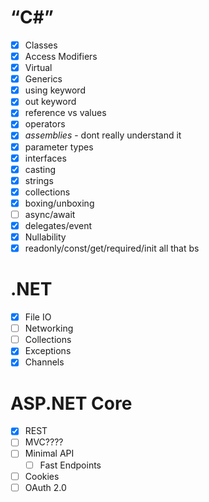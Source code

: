 # “C#”
- [x] Classes
- [x] Access Modifiers
- [x] Virtual
- [x] Generics
- [x] using keyword
- [x] out keyword
- [x] reference vs values
- [x] operators
- [x] *assemblies* - dont really understand it 
- [x] parameter types
- [x] interfaces
- [x] casting
- [x] strings
- [x] collections
- [x] boxing/unboxing
- [ ] async/await
- [x] delegates/event
- [x] Nullability
- [x] readonly/const/get/required/init all that bs

# .NET
- [x] File IO
- [ ] Networking
- [ ] Collections
- [x] Exceptions
- [x] Channels

# ASP.NET Core
- [x] REST
- [ ] MVC????
- [ ] Minimal API
	- [ ] Fast Endpoints
- [ ] Cookies
- [ ] OAuth 2.0
